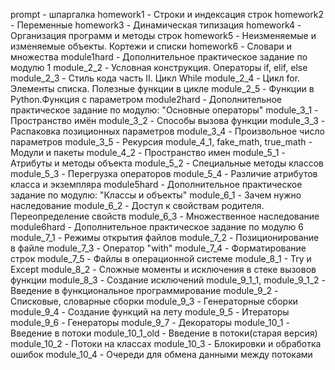 prompt - шпаргалка
homework1 - Строки и индексация строк
homework2 - Переменные
homework3 - Динамическая типизация
homework4 - Организация программ и методы строк
homework5 - Неизменяемые и изменяемые объекты. Кортежи и списки
homework6 - Словари и множества
module1hard - Дополнительное практическое задание по модулю 1
module_2_2 - Условная конструкция. Операторы if, elif, else
module_2_3 - Стиль кода часть II. Цикл While
module_2_4 - Цикл for. Элементы списка. Полезные функции в цикле
module_2_5 - Функции в Python.Функция с параметром
module2hard - Дополнительное практическое задание по модулю: "Основные операторы"
module_3_1 - Пространство имён
module_3_2 - Способы вызова функции
module_3_3 - Распаковка позиционных параметров
module_3_4 - Произвольное число параметров
module_3_5 - Рекурсия
module_4_1, fake_math, true_math - Модули и пакеты
module_4_2 - Пространство имен
module_5_1 - Атрибуты и методы объекта
module_5_2 - Специальные методы классов
module_5_3 - Перегрузка операторов
module_5_4 - Различие атрибутов класса и экземпляра
module5hard - Дополнительное практическое задание по модулю: "Классы и объекты"
module_6_1 - Зачем нужно наследование
module_6_2 - Доступ к свойствам родителя. Переопределение свойств
module_6_3 - Множественное наследование
module6hard - Дополнительное практическое задание по модулю 6
module_7_1 - Режимы открытия файлов
module_7_2 - Позиционирование в файле
module_7_3 - Оператор "with"
module_7_4 - Форматирование строк
module_7_5 - Файлы в операционной системе
module_8_1 - Try и Except
module_8_2 - Сложные моменты и исключения в стеке вызовов функции
module_8_3 - Создание исключений
module_9_1_1, module_9_1_2 - Введение в функциональное программирование
module_9_2 - Списковые, словарные сборки
module_9_3 - Генераторные сборки
module_9_4 - Создание функций на лету
module_9_5 - Итераторы
module_9_6 - Генераторы
module_9_7 - Декораторы
module_10_1 - Введение в потоки
module_10_1_old - Введение в потоки(старая версия)
module_10_2 - Потоки на классах
module_10_3 - Блокировки и обработка ошибок
module_10_4 - Очереди для обмена данными между потоками
